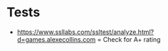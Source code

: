 

# Tests

* https://www.ssllabs.com/ssltest/analyze.html?d=games.alexecollins.com = Check for A+ rating
